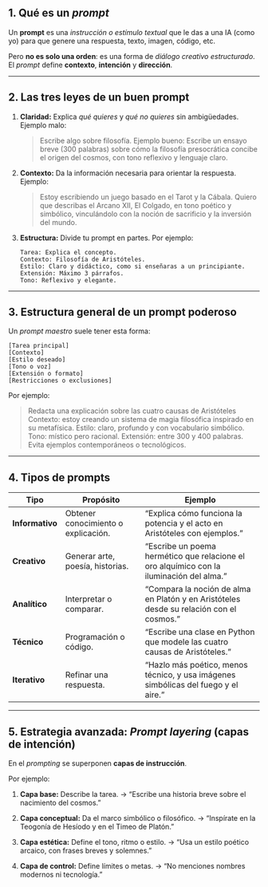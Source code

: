 ## 1. Qué es un *prompt*

Un **prompt** es una *instrucción o estímulo textual* que le das a una IA (como yo) para que genere una respuesta, texto, imagen, código, etc.

Pero **no es solo una orden**: es una forma de *diálogo creativo estructurado*.
El *prompt* define **contexto**, **intención** y **dirección**.

---

## 2. Las tres leyes de un buen prompt

1. **Claridad:**
   Explica *qué quieres* y *qué no quieres* sin ambigüedades.
   Ejemplo malo:

   > Escribe algo sobre filosofía.
   > Ejemplo bueno:
   > Escribe un ensayo breve (300 palabras) sobre cómo la filosofía presocrática concibe el origen del cosmos, con tono reflexivo y lenguaje claro.

2. **Contexto:**
   Da la información necesaria para orientar la respuesta.
   Ejemplo:

   > Estoy escribiendo un juego basado en el Tarot y la Cábala. Quiero que describas el Arcano XII, El Colgado, en tono poético y simbólico, vinculándolo con la noción de sacrificio y la inversión del mundo.

3. **Estructura:**
   Divide tu prompt en partes.
   Por ejemplo:

   ```
   Tarea: Explica el concepto.
   Contexto: Filosofía de Aristóteles.
   Estilo: Claro y didáctico, como si enseñaras a un principiante.
   Extensión: Máximo 3 párrafos.
   Tono: Reflexivo y elegante.
   ```

---

## 3. Estructura general de un prompt poderoso

Un *prompt maestro* suele tener esta forma:

```
[Tarea principal]
[Contexto]
[Estilo deseado]
[Tono o voz]
[Extensión o formato]
[Restricciones o exclusiones]
```

Por ejemplo:

> Redacta una explicación sobre las cuatro causas de Aristóteles
> Contexto: estoy creando un sistema de magia filosófica inspirado en su metafísica.
> Estilo: claro, profundo y con vocabulario simbólico.
> Tono: místico pero racional.
> Extensión: entre 300 y 400 palabras.
> Evita ejemplos contemporáneos o tecnológicos.

---

## 4. Tipos de prompts

| Tipo            | Propósito                           | Ejemplo                                                                                  |
| --------------- | ----------------------------------- | ---------------------------------------------------------------------------------------- |
| **Informativo** | Obtener conocimiento o explicación. | “Explica cómo funciona la potencia y el acto en Aristóteles con ejemplos.”               |
| **Creativo**    | Generar arte, poesía, historias.    | “Escribe un poema hermético que relacione el oro alquímico con la iluminación del alma.” |
| **Analítico**   | Interpretar o comparar.             | “Compara la noción de alma en Platón y en Aristóteles desde su relación con el cosmos.”  |
| **Técnico**     | Programación o código.              | “Escribe una clase en Python que modele las cuatro causas de Aristóteles.”               |
| **Iterativo**   | Refinar una respuesta.              | “Hazlo más poético, menos técnico, y usa imágenes simbólicas del fuego y el aire.”       |

---

## 5. Estrategia avanzada: *Prompt layering* (capas de intención)

En el *prompting* se superponen **capas de instrucción**.

Por ejemplo:

1. **Capa base:** Describe la tarea.
   → “Escribe una historia breve sobre el nacimiento del cosmos.”

2. **Capa conceptual:** Da el marco simbólico o filosófico.
   → “Inspírate en la Teogonía de Hesíodo y en el Timeo de Platón.”

3. **Capa estética:** Define el tono, ritmo o estilo.
   → “Usa un estilo poético arcaico, con frases breves y solemnes.”

4. **Capa de control:** Define límites o metas.
   → “No menciones nombres modernos ni tecnología.”


